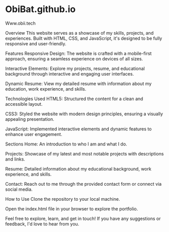 # ObiBat.github.io


Www.obii.tech


Overview
This website serves as a showcase of my skills, projects, and experiences. Built with HTML, CSS, and JavaScript, it's designed to be fully responsive and user-friendly.

Features
Responsive Design: The website is crafted with a mobile-first approach, ensuring a seamless experience on devices of all sizes.

Interactive Elements: Explore my projects, resume, and educational background through interactive and engaging user interfaces.

Dynamic Resume: View my detailed resume with information about my education, work experience, and skills.

Technologies Used
HTML5: Structured the content for a clean and accessible layout.

CSS3: Styled the website with modern design principles, ensuring a visually appealing presentation.

JavaScript: Implemented interactive elements and dynamic features to enhance user engagement.

Sections
Home: An introduction to who I am and what I do.

Projects: Showcase of my latest and most notable projects with descriptions and links.

Resume: Detailed information about my educational background, work experience, and skills.

Contact: Reach out to me through the provided contact form or connect via social media.

How to Use
Clone the repository to your local machine.

Open the index.html file in your browser to explore the portfolio.

Feel free to explore, learn, and get in touch! If you have any suggestions or feedback, I'd love to hear from you.
